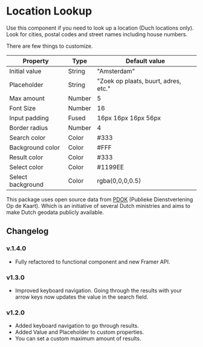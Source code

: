 # Location Lookup
Use this component if you need to look up a location (Duch locations only). Look for cities, postal codes and street names including house numbers.

There are few things to customize.

|Property|Type|Default value|
|--------|----|-------|
|Initial value|String|"Amsterdam"|
|Placeholder|String|"Zoek op plaats, buurt, adres, etc."|
|Max amount|Number|5|
|Font Size|Number|16|
|Input padding|Fused|16px 16px 16px 56px|
|Border radius|Number|4|
|Search color|Color|#333|
|Background color|Color|#FFF|
|Result color|Color|#333|
|Select color|Color|#1199EE|
|Select background|Color|rgba(0,0,0,0.5)|

This package uses open source data from [PDOK](https://mijn.pdok.nl/nl/producten/pdok-locatieserver) (Publieke Dienstverlening Op de Kaart). Which is an initiative of several Dutch ministries and aims to make Dutch geodata publicly available.

## Changelog
### v.1.4.0
* Fully refactored to functional component and new Framer API.

### v1.3.0
* Improved keyboard navigation. Going through the results with your arrow keys now updates the value in the search field.

### v1.2.0
* Added keyboard navigation to go through results.
* Added Value and Placeholder to custom properties.
* You can set a custom maximum amount of results.